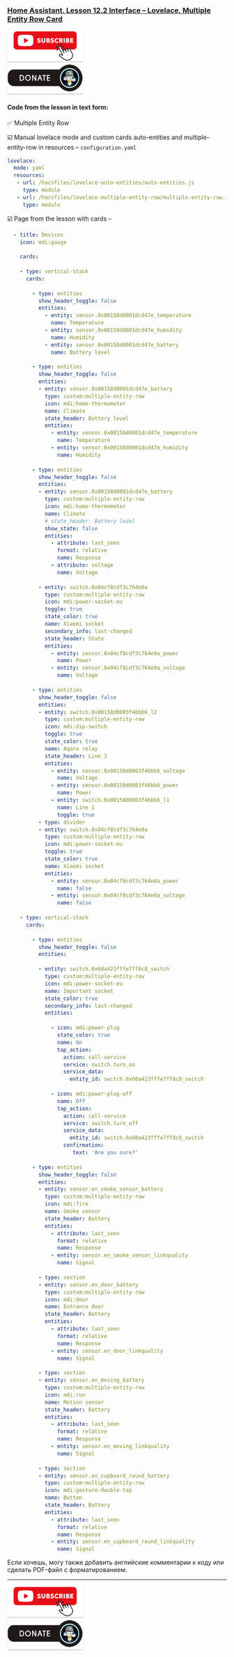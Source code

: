 ### [Home Assistant. Lesson 12.2 Interface – Lovelace, Multiple Entity Row Card](https://youtu.be/m8WkJv7M9CY)

<a href="https://www.youtube.com/channel/UCcq9onYHbs6go3kDpfBoqhg?sub_confirmation=1" target="_blank"><img src="https://raw.githubusercontent.com/kvazis/library/master/img/subscribe.png" alt="Subscribe" style="height: 71px !important;width: 174px !important;box-shadow: 0px 3px 2px 0px rgba(190, 190, 190, 0.5) !important;-webkit-box-shadow: 0px 3px 2px 0px rgba(190, 190, 190, 0.5) !important;" ></a>     
<a href="http://kvazis.link/donate" target="_blank"><img src="https://raw.githubusercontent.com/kvazis/library/master/img/donate.png" alt="Donate" style="height: 71px !important;width: 174px !important;box-shadow: 0px 3px 2px 0px rgba(190, 190, 190, 0.5) !important;-webkit-box-shadow: 0px 3px 2px 0px rgba(190, 190, 190, 0.5) !important;" ></a>

#### Code from the lesson in text form:

:white_check_mark: Multiple Entity Row

:ballot_box_with_check: Manual lovelace mode and custom cards auto-entities and multiple-entity-row in resources – `configuration.yaml`

```yaml
lovelace:
  mode: yaml
  resources:
   - url: /hacsfiles/lovelace-auto-entities/auto-entities.js
     type: module  
   - url: /hacsfiles/lovelace-multiple-entity-row/multiple-entity-row.js
     type: module 
```

:ballot_box_with_check: Page from the lesson with cards –

```yaml
  - title: Devices
    icon: mdi:gauge

    cards:

    - type: vertical-stack
      cards: 

        - type: entities
          show_header_toggle: false
          entities:
            - entity: sensor.0x00158d0001dcd47e_temperature
              name: Temperature   
            - entity: sensor.0x00158d0001dcd47e_humidity
              name: Humidity
            - entity: sensor.0x00158d0001dcd47e_battery
              name: Battery level             

        - type: entities
          show_header_toggle: false
          entities:
          - entity: sensor.0x00158d0001dcd47e_battery
            type: custom:multiple-entity-row
            icon: mdi:home-thermometer
            name: Climate
            state_header: Battery level
            entities:
              - entity: sensor.0x00158d0001dcd47e_temperature
                name: Temperature            
              - entity: sensor.0x00158d0001dcd47e_humidity
                name: Humidity            

        - type: entities
          show_header_toggle: false
          entities:
          - entity: sensor.0x00158d0001dcd47e_battery
            type: custom:multiple-entity-row
            icon: mdi:home-thermometer
            name: Climate
            # state_header: Battery level
            show_state: false
            entities:
              - attribute: last_seen
                format: relative
                name: Response            
              - attribute: voltage
                name: Voltage             
            
          - entity: switch.0x04cf8cdf3c764e0a
            type: custom:multiple-entity-row
            icon: mdi:power-socket-eu
            toggle: true
            state_color: true
            name: Xiaomi socket
            secondary_info: last-changed
            state_header: State          
            entities:
              - entity: sensor.0x04cf8cdf3c764e0a_power
                name: Power           
              - entity: sensor.0x04cf8cdf3c764e0a_voltage
                name: Voltage             
            
        - type: entities
          show_header_toggle: false
          entities:
          - entity: switch.0x00158d0003f46bb6_l2
            type: custom:multiple-entity-row
            icon: mdi:dip-switch
            toggle: true
            state_color: true
            name: Aqara relay
            state_header: Line 2
            entities:
              - entity: sensor.0x00158d0003f46bb6_voltage
                name: Voltage
              - entity: sensor.0x00158d0003f46bb6_power
                name: Power
              - entity: switch.0x00158d0003f46bb6_l1
                name: Line 1
                toggle: true            
          - type: divider 
          - entity: switch.0x04cf8cdf3c764e0a
            type: custom:multiple-entity-row
            icon: mdi:power-socket-eu
            toggle: true
            state_color: true
            name: Xiaomi socket
            entities:
              - entity: sensor.0x04cf8cdf3c764e0a_power
                name: false           
              - entity: sensor.0x04cf8cdf3c764e0a_voltage
                name: false            

    - type: vertical-stack
      cards: 

        - type: entities
          show_header_toggle: false
          entities:
          
          - entity: switch.0x60a423fffe7ff8c8_switch
            type: custom:multiple-entity-row
            icon: mdi:power-socket-eu
            name: Important socket
            state_color: true
            secondary_info: last-changed
            entities:
              
              - icon: mdi:power-plug
                state_color: true
                name: On
                tap_action:
                  action: call-service
                  service: switch.turn_on
                  service_data:
                    entity_id: switch.0x60a423fffe7ff8c8_switch
              
              - icon: mdi:power-plug-off
                name: Off
                tap_action:
                  action: call-service
                  service: switch.turn_off
                  service_data:
                    entity_id: switch.0x60a423fffe7ff8c8_switch
                  confirmation:
                     text: 'Are you sure?'

        - type: entities
          show_header_toggle: false
          entities:
          - entity: sensor.en_smoke_sensor_battery
            type: custom:multiple-entity-row
            icon: mdi:fire
            name: Smoke sensor
            state_header: Battery
            entities:
              - attribute: last_seen
                format: relative
                name: Response
              - entity: sensor.en_smoke_sensor_linkquality
                name: Signal

          - type: section
          - entity: sensor.en_door_battery
            type: custom:multiple-entity-row
            icon: mdi:door
            name: Entrance door
            state_header: Battery
            entities:
              - attribute: last_seen
                format: relative
                name: Response
              - entity: sensor.en_door_linkquality
                name: Signal

          - type: section
          - entity: sensor.en_moving_battery
            type: custom:multiple-entity-row
            icon: mdi:run
            name: Motion sensor
            state_header: Battery
            entities:
              - attribute: last_seen
                format: relative
                name: Response
              - entity: sensor.en_moving_linkquality
                name: Signal

          - type: section
          - entity: sensor.en_cupboard_round_battery
            type: custom:multiple-entity-row
            icon: mdi:gesture-double-tap
            name: Button
            state_header: Battery
            entities:
              - attribute: last_seen
                format: relative
                name: Response
              - entity: sensor.en_cupboard_round_linkquality
                name: Signal
```

Если хочешь, могу также добавить английские комментарии к коду или сделать PDF-файл с форматированием.



____
<a href="https://www.youtube.com/channel/UCcq9onYHbs6go3kDpfBoqhg?sub_confirmation=1" target="_blank"><img src="https://raw.githubusercontent.com/kvazis/library/master/img/subscribe.png" alt="Subscribe" style="height: 71px !important;width: 174px !important;box-shadow: 0px 3px 2px 0px rgba(190, 190, 190, 0.5) !important;-webkit-box-shadow: 0px 3px 2px 0px rgba(190, 190, 190, 0.5) !important;" ></a>     
<a href="http://kvazis.link/donate" target="_blank"><img src="https://raw.githubusercontent.com/kvazis/library/master/img/donate.png" alt="Donate" style="height: 71px !important;width: 174px !important;box-shadow: 0px 3px 2px 0px rgba(190, 190, 190, 0.5) !important;-webkit-box-shadow: 0px 3px 2px 0px rgba(190, 190, 190, 0.5) !important;" ></a>
